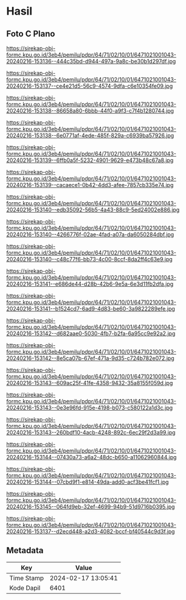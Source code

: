 # Hasil

## Foto C Plano

https://sirekap-obj-formc.kpu.go.id/3eb4/pemilu/pdpr/64/71/02/10/01/6471021001043-20240216-153136--444c35bd-d944-497a-9a8c-be30b1d297df.jpg

https://sirekap-obj-formc.kpu.go.id/3eb4/pemilu/pdpr/64/71/02/10/01/6471021001043-20240216-153137--ce4e21d5-56c9-4574-9dfa-c6e10354fe09.jpg

https://sirekap-obj-formc.kpu.go.id/3eb4/pemilu/pdpr/64/71/02/10/01/6471021001043-20240216-153138--86658a80-6bbb-44f0-a9f3-c7f4b1280744.jpg

https://sirekap-obj-formc.kpu.go.id/3eb4/pemilu/pdpr/64/71/02/10/01/6471021001043-20240216-153138--6e0771af-4ede-485f-829a-c6939ba57926.jpg

https://sirekap-obj-formc.kpu.go.id/3eb4/pemilu/pdpr/64/71/02/10/01/6471021001043-20240216-153139--6ffb0a5f-5232-4901-9629-e473b48c67a8.jpg

https://sirekap-obj-formc.kpu.go.id/3eb4/pemilu/pdpr/64/71/02/10/01/6471021001043-20240216-153139--cacaece1-0b42-4dd3-afee-7857cb335e74.jpg

https://sirekap-obj-formc.kpu.go.id/3eb4/pemilu/pdpr/64/71/02/10/01/6471021001043-20240216-153140--edb35092-56b5-4a43-88c9-5ed24002e886.jpg

https://sirekap-obj-formc.kpu.go.id/3eb4/pemilu/pdpr/64/71/02/10/01/6471021001043-20240216-153140--4266776f-02ae-4fad-a07a-da6050284dbf.jpg

https://sirekap-obj-formc.kpu.go.id/3eb4/pemilu/pdpr/64/71/02/10/01/6471021001043-20240216-153140--c48c77f6-bb73-4c00-8ccf-8da2ff4c63e9.jpg

https://sirekap-obj-formc.kpu.go.id/3eb4/pemilu/pdpr/64/71/02/10/01/6471021001043-20240216-153141--e686de44-d28b-42b6-9e5a-6e3d11fb2dfa.jpg

https://sirekap-obj-formc.kpu.go.id/3eb4/pemilu/pdpr/64/71/02/10/01/6471021001043-20240216-153141--b1524cd7-6ad9-4d83-be60-3a9822289efe.jpg

https://sirekap-obj-formc.kpu.go.id/3eb4/pemilu/pdpr/64/71/02/10/01/6471021001043-20240216-153142--d682aae0-5030-4fb7-b2fa-6a95cc9e92a2.jpg

https://sirekap-obj-formc.kpu.go.id/3eb4/pemilu/pdpr/64/71/02/10/01/6471021001043-20240216-153142--8e5ca07b-67ef-471a-9d35-c724b782e072.jpg

https://sirekap-obj-formc.kpu.go.id/3eb4/pemilu/pdpr/64/71/02/10/01/6471021001043-20240216-153143--609ac25f-41fe-4358-9432-35a8155f059d.jpg

https://sirekap-obj-formc.kpu.go.id/3eb4/pemilu/pdpr/64/71/02/10/01/6471021001043-20240216-153143--0e3e96fd-915e-4198-b073-c580122a1d3c.jpg

https://sirekap-obj-formc.kpu.go.id/3eb4/pemilu/pdpr/64/71/02/10/01/6471021001043-20240216-153143--260bdf10-4acb-4248-892c-6ec29f2d3a99.jpg

https://sirekap-obj-formc.kpu.go.id/3eb4/pemilu/pdpr/64/71/02/10/01/6471021001043-20240216-153144--07430a73-a6a2-48dc-b650-a11062960844.jpg

https://sirekap-obj-formc.kpu.go.id/3eb4/pemilu/pdpr/64/71/02/10/01/6471021001043-20240216-153144--07cbd9f1-e814-49da-add0-acf3be41fcf1.jpg

https://sirekap-obj-formc.kpu.go.id/3eb4/pemilu/pdpr/64/71/02/10/01/6471021001043-20240216-153145--064fd9eb-32ef-4699-94b9-51d9716b0395.jpg

https://sirekap-obj-formc.kpu.go.id/3eb4/pemilu/pdpr/64/71/02/10/01/6471021001043-20240216-153137--d2ecd448-a2d3-4082-bccf-bf40544c9d3f.jpg


## Metadata

| Key        | Value               |
| ---------- | ------------------- |
| Time Stamp | 2024-02-17 13:05:41 |
| Kode Dapil | 6401                |



